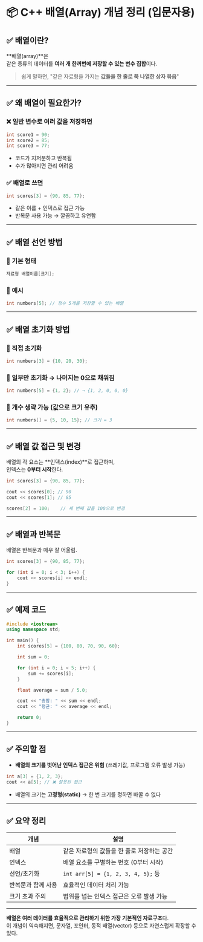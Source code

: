 # 📦 C++ 배열(Array) 개념 정리 (입문자용)

## ✅ 배열이란?

**배열(array)**은  
같은 종류의 데이터를 **여러 개 한꺼번에 저장할 수 있는 변수 집합**이다.

> 쉽게 말하면, "같은 자료형을 가지는 **값들을 한 줄로 쭉 나열한 상자 묶음**"

---

## ✅ 왜 배열이 필요한가?

### ❌ 일반 변수로 여러 값을 저장하면
```cpp
int score1 = 90;
int score2 = 85;
int score3 = 77;
```

- 코드가 지저분하고 반복됨
- 수가 많아지면 관리 어려움

### ✅ 배열로 쓰면
```cpp
int scores[3] = {90, 85, 77};
```

- 같은 이름 + 인덱스로 접근 가능
- 반복문 사용 가능 → 깔끔하고 유연함

---

## ✅ 배열 선언 방법

### 📌 기본 형태
```cpp
자료형 배열이름[크기];
```

### 📌 예시
```cpp
int numbers[5]; // 정수 5개를 저장할 수 있는 배열
```

---

## ✅ 배열 초기화 방법

### 🔹 직접 초기화
```cpp
int numbers[3] = {10, 20, 30};
```

### 🔹 일부만 초기화 → 나머지는 0으로 채워짐
```cpp
int numbers[5] = {1, 2}; // → {1, 2, 0, 0, 0}
```

### 🔹 개수 생략 가능 (값으로 크기 유추)
```cpp
int numbers[] = {5, 10, 15}; // 크기 = 3
```

---

## ✅ 배열 값 접근 및 변경

배열의 각 요소는 **인덱스(index)**로 접근하며,  
인덱스는 **0부터 시작**한다.

```cpp
int scores[3] = {90, 85, 77};

cout << scores[0]; // 90
cout << scores[1]; // 85

scores[2] = 100;    // 세 번째 값을 100으로 변경
```

---

## ✅ 배열과 반복문

배열은 반복문과 매우 잘 어울림.

```cpp
int scores[3] = {90, 85, 77};

for (int i = 0; i < 3; i++) {
    cout << scores[i] << endl;
}
```

---

## ✅ 예제 코드

```cpp
#include <iostream>
using namespace std;

int main() {
    int scores[5] = {100, 80, 70, 90, 60};

    int sum = 0;

    for (int i = 0; i < 5; i++) {
        sum += scores[i];
    }

    float average = sum / 5.0;

    cout << "총합: " << sum << endl;
    cout << "평균: " << average << endl;

    return 0;
}
```

---

## ✅ 주의할 점

- **배열의 크기를 벗어난 인덱스 접근은 위험** (쓰레기값, 프로그램 오류 발생 가능)
```cpp
int a[3] = {1, 2, 3};
cout << a[5]; // ❌ 잘못된 접근
```

- 배열의 크기는 **고정형(static)** → 한 번 크기를 정하면 바꿀 수 없다

---

## ✅ 요약 정리

| 개념             | 설명                                     |
|------------------|------------------------------------------|
| 배열             | 같은 자료형의 값들을 한 줄로 저장하는 공간 |
| 인덱스           | 배열 요소를 구별하는 번호 (0부터 시작)     |
| 선언/초기화      | `int arr[5] = {1, 2, 3, 4, 5};` 등         |
| 반복문과 함께 사용 | 효율적인 데이터 처리 가능                 |
| 크기 초과 주의    | 범위를 넘는 인덱스 접근은 오류 발생 가능   |

---

**배열은 여러 데이터를 효율적으로 관리하기 위한 가장 기본적인 자료구조**다.  
이 개념이 익숙해지면, 문자열, 포인터, 동적 배열(vector) 등으로 자연스럽게 확장할 수 있다.
